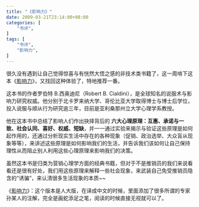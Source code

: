 ```yaml
---
title: "《影响力》"
date: 2009-03-21T23:14:00+08:00
categories: [
    "书评",
]
tags: [
    "书评",
    "影响力",
]
---
```


很久没有遇到让自己觉得惊喜与有恍然大悟之感的非技术类书籍了，这一周啃下这本《[影响力](http://book.douban.com/subject/1786387/)》，又找回这种体验了，特地推荐一番。  

<!--more-->

这本书的作者罗伯特 B.西奥迪尼（Robert B. Cialdini），是全球知名的说服术与影响力研究权威。他分别于北卡罗来纳大学、哥伦比亚大学取得博士与博士后学位，投入说服与顺从行为研究逾三年，目前是亚利桑那州立大学心理学系教授。 

他在这本书中总结了影响人们作出抉择背后的 **六大心理原理：互惠、承诺与一致、社会认同、喜好、权威、短缺**，并一一通过实验来揭示与验证这些原理是如何起作用的，还通过分析现实生活中存在的各种现象（促销、政治选举、大众盲从现象等等），来讲述这些原理是如何影响我们的生活，并告诉我们该如何让自己保持理性从而阻止别人利用这些心理原理来影响我们的决策。  

虽然这本书是归类为营销心理学方面的经典书籍，但对于不是推销员的我们来说看看还是很有好处，我们用这些原理来解释一些社会现象，来武装自己免受推销员隐含的“诱骗”，来认清很多生活现象的本质~~  

《[影响力](http://book.douban.com/subject/1786387/)》：这个版本是人大版，在译成中文的时候，里面添加了很多所谓的专家孙某人的注解，完全是画蛇添足之笔，阅读的时候直接无视就可以了。 
